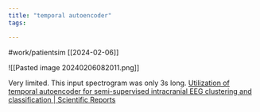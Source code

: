 ```yaml
---
title: "temporal autoencoder"
tags:

---
```

 #work/patientsim 
[[2024-02-06]]

![[Pasted image 20240206082011.png]]

Very limited. This input spectrogram was only 3s long.
[Utilization of temporal autoencoder for semi-supervised intracranial EEG clustering and classification | Scientific Reports](https://www.nature.com/articles/s41598-023-27978-6)